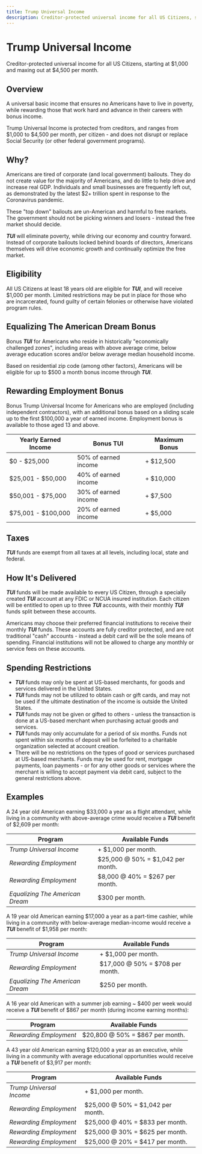 ```yaml
---
title: Trump Universal Income
description: Creditor-protected universal income for all US Citizens, starting at $1,000 and maxing out at $4,500 per month.
---
```



# Trump Universal Income
Creditor-protected universal income for all US Citizens, starting at $1,000 and maxing out at $4,500 per month.


## Overview
A universal basic income that ensures no Americans have to live in poverty, while rewarding those that work hard and advance in their careers with bonus income.

Trump Universal Income is protected from creditors, and ranges from $1,000 to $4,500 per month, per citizen - and does not disrupt or replace Social Security (or other federal government programs).


## Why?
Americans are tired of corporate (and local government) bailouts. They do not create value for the majority of Americans, and do little to help drive and increase real GDP. Individuals and small businesses are frequently left out, as demonstrated by the latest $2+ trillion spent in response to the Coronavirus pandemic.

These "top down" bailouts are un-American and harmful to free markets. The government should not be picking winners and losers - instead the free market should decide.

***TUI*** will eliminate poverty, while driving our economy and country forward. Instead of corporate bailouts locked behind boards of directors, Americans themselves will drive economic growth and continually optimize the free market.


## Eligibility
All US Citizens at least 18 years old are eligible for ***TUI***, and will receive $1,000 per month. Limited restrictions may be put in place for those who are incarcerated, found guilty of certain felonies or otherwise have violated program rules.


## Equalizing The American Dream Bonus
Bonus ***TUI*** for Americans who reside in historically "economically challenged zones", including areas with above average crime, below average education scores and/or below average median household income.

Based on residential zip code (among other factors), Americans will be eligible for up to $500 a month bonus income through ***TUI***.


## Rewarding Employment Bonus
Bonus Trump Universal Income for Americans who are employed (including independent contractors), with an additional bonus based on a sliding scale up to the first $100,000 a year of earned income. Employment bonus is available to those aged 13 and above.

| Yearly Earned Income | Bonus TUI | Maximum Bonus
| --- | --- | --- |
| $0 - $25,000 | 50% of earned income | + $12,500 |
| $25,001 - $50,000 | 40% of earned income | + $10,000 |
| $50,001 - $75,000 | 30% of earned income | + $7,500 |
| $75,001 - $100,000 | 20% of earned income | + $5,000 |


## Taxes
***TUI*** funds are exempt from all taxes at all levels, including local, state and federal.


## How It's Delivered
***TUI*** funds will be made available to every US Citizen, through a specially created ***TUI*** account at any FDIC or NCUA insured institution. Each citizen will be entitled to open up to three ***TUI*** accounts, with their monthly ***TUI*** funds split between these accounts.

Americans may choose their preferred financial institutions to receive their monthly ***TUI*** funds. These accounts are fully creditor protected, and are not traditional "cash" accounts - instead a debit card will be the sole means of spending. Financial institutions will not be allowed to charge any monthly or service fees on these accounts.


## Spending Restrictions
* ***TUI*** funds may only be spent at US-based merchants, for goods and services delivered in the United States.
* ***TUI*** funds may not be utilized to obtain cash or gift cards, and may not be used if the ultimate destination of the income is outside the United States.
* ***TUI*** funds may not be given or gifted to others - unless the transaction is done at a US-based merchant when purchasing actual goods and services.
* ***TUI*** funds may only accumulate for a period of six months. Funds not spent within six months of deposit will be forfeited to a charitable organization selected at account creation.
* There will be no restrictions on the types of good or services purchased at US-based merchants. Funds may be used for rent, mortgage payments, loan payments - or for any other goods or services where the merchant is willing to accept payment via debit card, subject to the general restrictions above.


## Examples
A 24 year old American earning $33,000 a year as a flight attendant, while living in a community with above-average crime would receive a ***TUI*** benefit of $2,609 per month:

| Program | Available Funds  |
| --- | --- |
| *Trump Universal Income* | + $1,000 per month. |
| *Rewarding Employment* | $25,000 @ 50% = $1,042 per month. |
| *Rewarding Employment* | $8,000 @ 40% = $267 per month. |
| *Equalizing The American Dream* | $300 per month. |

A 19 year old American earning $17,000 a year as a part-time cashier, while living in a community with below-average median-income would receive a ***TUI*** benefit of $1,958 per month:

| Program | Available Funds  |
| --- | --- |
| *Trump Universal Income* | + $1,000 per month. |
| *Rewarding Employment* | $17,000 @ 50% = $708 per month. |
| *Equalizing The American Dream* | $250 per month. |

A 16 year old American with a summer job earning ~ $400 per week would receive a ***TUI*** benefit of $867 per month (during income earning months):

| Program | Available Funds  |
| --- | --- |
| *Rewarding Employment* | $20,800 @ 50% = $867 per month. |

A 43 year old American earning $120,000 a year as an executive, while living in a community with average educational opportunities would receive a ***TUI*** benefit of $3,917 per month:

| Program | Available Funds  |
| --- | --- |
| *Trump Universal Income* | + $1,000 per month. |
| *Rewarding Employment* | $25,000 @ 50% = $1,042 per month. |
| *Rewarding Employment* | $25,000 @ 40% = $833 per month. |
| *Rewarding Employment* | $25,000 @ 30% = $625 per month. |
| *Rewarding Employment* | $25,000 @ 20% = $417 per month. |
